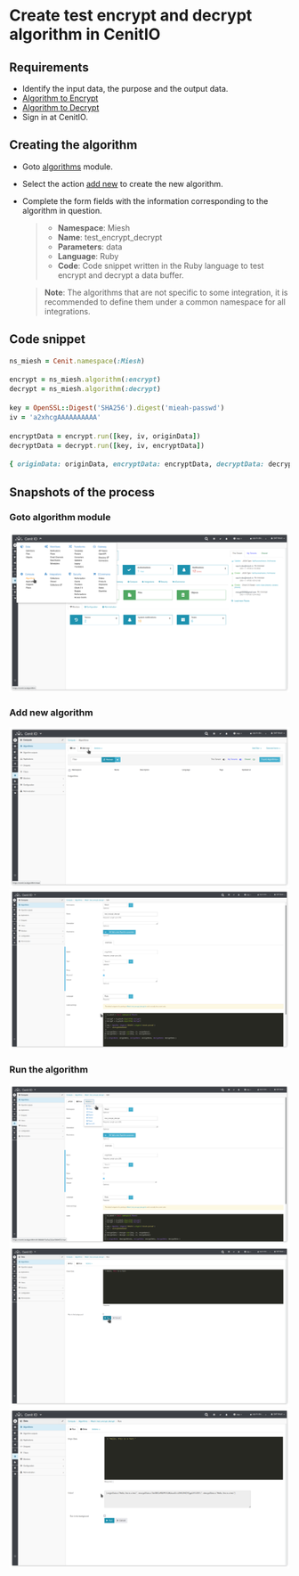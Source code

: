 # Create test encrypt and decrypt algorithm in CenitIO

## Requirements

* Identify the input data, the purpose and the output data.
* [Algorithm to Encrypt](algorithms/miesh-encrypt.md)
* [Algorithm to Decrypt](algorithms/miesh-decrypt.md)
* Sign in at CenitIO.[<i class="fa fa-external-link" aria-hidden="true"></i>](https://cenit.io/users/sign_in)

## Creating the algorithm

* Goto [algorithms](https://cenit.io/algorithm) module.
* Select the action [add new](https://cenit.io/algorithm/new) to create the new algorithm.
* Complete the form fields with the information corresponding to the algorithm in question.
   
    >- **Namespace**: Miesh
    >- **Name**: test_encrypt_decrypt
    >- **Parameters**: data
    >- **Language**: Ruby
    >- **Code**: Code snippet written in the Ruby language to test encrypt and decrypt a data buffer.

    > **Note**: The algorithms that are not specific to some integration, it is recommended to define them under a common namespace for all integrations.

## Code snippet

```Ruby
ns_miesh = Cenit.namespace(:Miesh)

encrypt = ns_miesh.algorithm(:encrypt)
decrypt = ns_miesh.algorithm(:decrypt)

key = OpenSSL::Digest('SHA256').digest('mieah-passwd')
iv = 'a2xhcgAAAAAAAAAA'

encryptData = encrypt.run([key, iv, originData])
decryptData = decrypt.run([key, iv, encryptData])

{ originData: originData, encryptData: encryptData, decryptData: decryptData }
```

## Snapshots of the process

### Goto algorithm module

   ![](../assets/snapshots/common-algs/snapshots-001.png)
    
### Add new algorithm

   ![](../assets/snapshots/common-algs/snapshots-002.png)
   ![](../assets/snapshots/miesh-encrypt-decrypt-algs/snapshots-005.png)
   
### Run the algorithm   
   
   ![](../assets/snapshots/miesh-encrypt-decrypt-algs/snapshots-006.png)
   ![](../assets/snapshots/miesh-encrypt-decrypt-algs/snapshots-007.png)
   ![](../assets/snapshots/miesh-encrypt-decrypt-algs/snapshots-008.png)